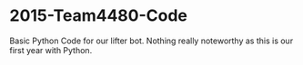 # 2015-Team4480-Code
Basic Python Code for our lifter bot. Nothing really noteworthy as this is our first year with Python. 

